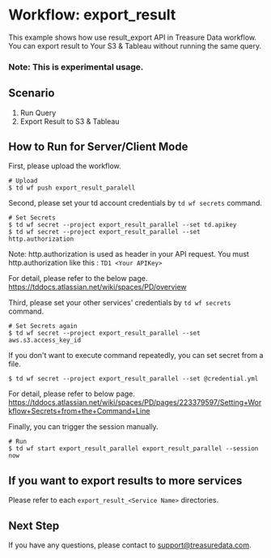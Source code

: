 # Workflow: export_result
This example shows how use result_export API in Treasure Data workflow.
You can export result to Your S3 & Tableau without running the same query.

###  Note: **This is experimental usage.**

## Scenario

1. Run Query
2. Export Result to S3 & Tableau

## How to Run for Server/Client Mode
First, please upload the workflow.
```
# Upload
$ td wf push export_result_paralell
```

Second, please set your td account credentials by ```td wf secrets``` command.
```
# Set Secrets
$ td wf secret --project export_result_parallel --set td.apikey
$ td wf secret --project export_result_parallel --set http.authorization
```

Note: http.authorization is used as header in your API request.
You must http.authorization like this : ```TD1 <Your APIKey>```

For detail, please refer to the below page.
https://tddocs.atlassian.net/wiki/spaces/PD/overview


Third, please set your other services' credentials by ```td wf secrets``` command.
```
# Set Secrets again
$ td wf secret --project export_result_parallel --set aws.s3.access_key_id
```

If you don't want to execute command repeatedly, you can set secret from a file.
```
$ td wf secret --project export_result_parallel --set @credential.yml
```

For detail, please refer to below page.
https://tddocs.atlassian.net/wiki/spaces/PD/pages/223379597/Setting+Workflow+Secrets+from+the+Command+Line

Finally, you can trigger the session manually.

```
# Run
$ td wf start export_result_parallel export_result_parallel --session now
```

## If you want to export results to more services

Please refer to each ```export_result_<Service Name>``` directories.

## Next Step
If you have any questions, please contact to support@treasuredata.com.
